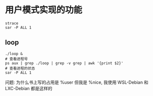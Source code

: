 # 用户模式实现的功能

```shell
strace
sar -P ALL 1
```


## loop

```shell
./loop &
# 查看进程号
ps aux | grep ./loop | grep -v grep | awk '{print $2}'
# 查看进程的状态
sar -P ALL 1
```
问题: 为什么书上写的占用是 %user 但我是 %nice, 我使用 WSL-Debian 和 LXC-Debian 都是这样的
